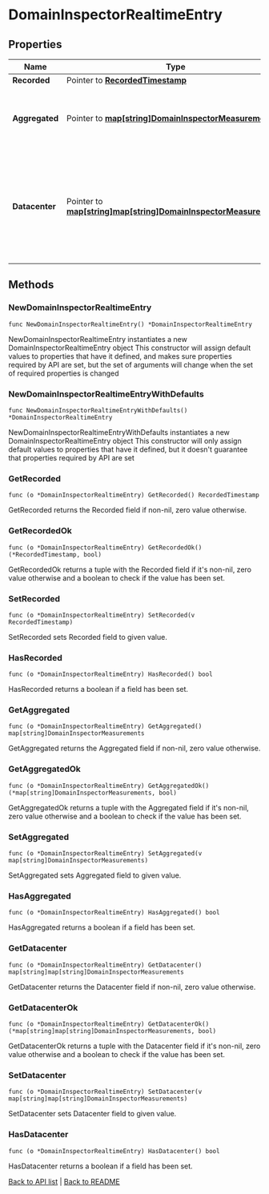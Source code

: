 # DomainInspectorRealtimeEntry

## Properties

Name | Type | Description | Notes
------------ | ------------- | ------------- | -------------
**Recorded** | Pointer to [**RecordedTimestamp**](RecordedTimestamp.md) |  | [optional] 
**Aggregated** | Pointer to [**map[string]DomainInspectorMeasurements**](domain_inspector_measurements.md) | Groups [measurements](#measurements-data-model) by backend name and then by IP address. | [optional] 
**Datacenter** | Pointer to [**map[string]map[string]DomainInspectorMeasurements**](map.md) | Groups [measurements](#measurements-data-model) by POP, then backend name, and then IP address. See the [POPs API](/reference/api/utils/pops/) for details about POP identifiers. | [optional] 

## Methods

### NewDomainInspectorRealtimeEntry

`func NewDomainInspectorRealtimeEntry() *DomainInspectorRealtimeEntry`

NewDomainInspectorRealtimeEntry instantiates a new DomainInspectorRealtimeEntry object
This constructor will assign default values to properties that have it defined,
and makes sure properties required by API are set, but the set of arguments
will change when the set of required properties is changed

### NewDomainInspectorRealtimeEntryWithDefaults

`func NewDomainInspectorRealtimeEntryWithDefaults() *DomainInspectorRealtimeEntry`

NewDomainInspectorRealtimeEntryWithDefaults instantiates a new DomainInspectorRealtimeEntry object
This constructor will only assign default values to properties that have it defined,
but it doesn't guarantee that properties required by API are set

### GetRecorded

`func (o *DomainInspectorRealtimeEntry) GetRecorded() RecordedTimestamp`

GetRecorded returns the Recorded field if non-nil, zero value otherwise.

### GetRecordedOk

`func (o *DomainInspectorRealtimeEntry) GetRecordedOk() (*RecordedTimestamp, bool)`

GetRecordedOk returns a tuple with the Recorded field if it's non-nil, zero value otherwise
and a boolean to check if the value has been set.

### SetRecorded

`func (o *DomainInspectorRealtimeEntry) SetRecorded(v RecordedTimestamp)`

SetRecorded sets Recorded field to given value.

### HasRecorded

`func (o *DomainInspectorRealtimeEntry) HasRecorded() bool`

HasRecorded returns a boolean if a field has been set.

### GetAggregated

`func (o *DomainInspectorRealtimeEntry) GetAggregated() map[string]DomainInspectorMeasurements`

GetAggregated returns the Aggregated field if non-nil, zero value otherwise.

### GetAggregatedOk

`func (o *DomainInspectorRealtimeEntry) GetAggregatedOk() (*map[string]DomainInspectorMeasurements, bool)`

GetAggregatedOk returns a tuple with the Aggregated field if it's non-nil, zero value otherwise
and a boolean to check if the value has been set.

### SetAggregated

`func (o *DomainInspectorRealtimeEntry) SetAggregated(v map[string]DomainInspectorMeasurements)`

SetAggregated sets Aggregated field to given value.

### HasAggregated

`func (o *DomainInspectorRealtimeEntry) HasAggregated() bool`

HasAggregated returns a boolean if a field has been set.

### GetDatacenter

`func (o *DomainInspectorRealtimeEntry) GetDatacenter() map[string]map[string]DomainInspectorMeasurements`

GetDatacenter returns the Datacenter field if non-nil, zero value otherwise.

### GetDatacenterOk

`func (o *DomainInspectorRealtimeEntry) GetDatacenterOk() (*map[string]map[string]DomainInspectorMeasurements, bool)`

GetDatacenterOk returns a tuple with the Datacenter field if it's non-nil, zero value otherwise
and a boolean to check if the value has been set.

### SetDatacenter

`func (o *DomainInspectorRealtimeEntry) SetDatacenter(v map[string]map[string]DomainInspectorMeasurements)`

SetDatacenter sets Datacenter field to given value.

### HasDatacenter

`func (o *DomainInspectorRealtimeEntry) HasDatacenter() bool`

HasDatacenter returns a boolean if a field has been set.


[Back to API list](../README.md#documentation-for-api-endpoints) | [Back to README](../README.md)
